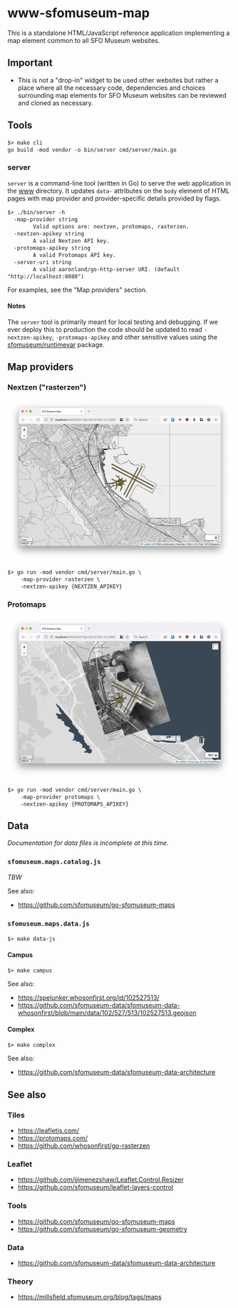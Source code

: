 # www-sfomuseum-map

This is a standalone HTML/JavaScript reference application implementing a map element common to all SFO Museum websites.

## Important

* This is not a "drop-in" widget to be used other websites but rather a place where all the necessary code, dependencies and choices surrounding map elements for SFO Museum websites can be reviewed and cloned as necessary.

## Tools

```
$> make cli
go build -mod vendor -o bin/server cmd/server/main.go
```

### server

`server` is a command-line tool (written in Go) to serve the web application in the [www](www) directory. It updates `data-` attributes on the `body` element of HTML pages with map provider and provider-specific details provided by flags.

```
$> ./bin/server -h
  -map-provider string
    	Valid options are: nextzen, protomaps, rasterzen.
  -nextzen-apikey string
    	A valid Nextzen API key.
  -protomaps-apikey string
    	A valid Protomaps API key.
  -server-uri string
    	A valid aaronland/go-http-server URI. (default "http://localhost:8080")
```

For examples, see the "Map providers" section.

#### Notes

The `server` tool is primarily meant for local testing and debugging. If we ever deploy this to production the code should be updated to read `-nextzen-apikey`, `-protomaps-apikey` and other sensitive values using the [sfomuseum/runtimevar](https://github.com/sfomuseum/runtimevar) package.

## Map providers

### Nextzen ("rasterzen")

![](docs/images/www-sfomuseum-map-nextzen.png)

```
$> go run -mod vendor cmd/server/main.go \
	-map-provider rasterzen \
	-nextzen-apikey {NEXTZEN_APIKEY}
```

### Protomaps

![](docs/images/www-sfomuseum-map-protomaps.png)

```
$> go run -mod vendor cmd/server/main.go \
	-map-provider protomaps \
	-nextzen-apikey {PROTOMAPS_APIKEY}
```

## Data

_Documentation for data files is incomplete at this time._

### `sfomuseum.maps.catalog.js`

_TBW_

See also:

* https://github.com/sfomuseum/go-sfomuseum-maps

### `sfomuseum.maps.data.js`

```
$> make data-js
```

#### Campus

```
$> make campus
```

See also:

* https://spelunker.whosonfirst.org/id/102527513/
* https://github.com/sfomuseum-data/sfomuseum-data-whosonfirst/blob/main/data/102/527/513/102527513.geojson

#### Complex

```
$> make complex
```

See also:

* https://github.com/sfomuseum-data/sfomuseum-data-architecture    

## See also

### Tiles

* https://leafletjs.com/
* https://protomaps.com/
* https://github.com/whosonfirst/go-rasterzen

### Leaflet

* https://github.com/jjimenezshaw/Leaflet.Control.Resizer
* https://github.com/sfomuseum/leaflet-layers-control

### Tools

* https://github.com/sfomuseum/go-sfomuseum-maps
* https://github.com/sfomuseum/go-sfomuseum-geometry

### Data

* https://github.com/sfomuseum-data/sfomuseum-data-architecture

### Theory

* https://millsfield.sfomuseum.org/blog/tags/maps